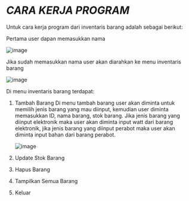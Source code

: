 # *CARA KERJA PROGRAM*

Untuk cara kerja program dari inventaris barang adalah sebagai berikut:

Pertama user dapan memasukkan nama
   
![image](https://github.com/user-attachments/assets/16fe8c16-82ff-4c03-b6eb-6a5f1efc0ceb)
   
Jika sudah memasukkan nama user akan diarahkan ke menu inventaris barang
   
![image](https://github.com/user-attachments/assets/be2b869d-ac25-4ba1-843a-292f59276f74)

Di menu inventaris barang terdapat:

1. Tambah Barang
   Di menu tambah barang user akan diminta untuk memilih jenis barang yang mau diinput, kemudian user diminta memasukkan ID, nama barang, stok barang. Jika jenis barang yang diinput elektronik maka user akan diminta input watt dari barang elektronik, jika jenis barang yang diinput perabot maka user akan diminta input bahan dari barang perabot.

   ![image](https://github.com/user-attachments/assets/06edec7b-5f99-4458-84d2-585b49f68519)

2. Update Stok Barang
3. Hapus Barang
4. Tampilkan Semua Barang
5. Keluar
